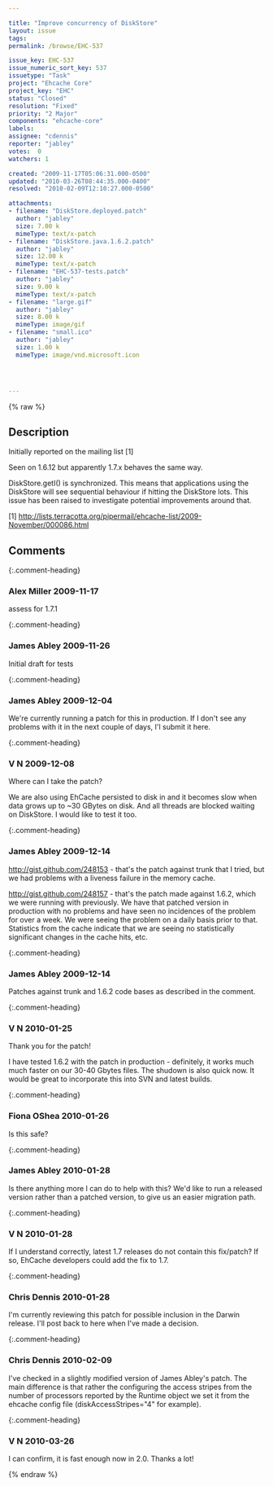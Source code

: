 ```yaml
---

title: "Improve concurrency of DiskStore"
layout: issue
tags: 
permalink: /browse/EHC-537

issue_key: EHC-537
issue_numeric_sort_key: 537
issuetype: "Task"
project: "Ehcache Core"
project_key: "EHC"
status: "Closed"
resolution: "Fixed"
priority: "2 Major"
components: "ehcache-core"
labels: 
assignee: "cdennis"
reporter: "jabley"
votes:  0
watchers: 1

created: "2009-11-17T05:06:31.000-0500"
updated: "2010-03-26T08:44:35.000-0400"
resolved: "2010-02-09T12:10:27.000-0500"

attachments:
- filename: "DiskStore.deployed.patch"
  author: "jabley"
  size: 7.00 k
  mimeType: text/x-patch
- filename: "DiskStore.java.1.6.2.patch"
  author: "jabley"
  size: 12.00 k
  mimeType: text/x-patch
- filename: "EHC-537-tests.patch"
  author: "jabley"
  size: 9.00 k
  mimeType: text/x-patch
- filename: "large.gif"
  author: "jabley"
  size: 8.00 k
  mimeType: image/gif
- filename: "small.ico"
  author: "jabley"
  size: 1.00 k
  mimeType: image/vnd.microsoft.icon




---
```


{% raw %}

## Description

<div markdown="1" class="description">

Initially reported on the mailing list [1]

Seen on 1.6.12 but apparently 1.7.x behaves the same way.

DiskStore.getI() is synchronized. This means that applications using the DiskStore  will see sequential behaviour if hitting the DiskStore lots. This issue has been raised to investigate potential improvements around that.

[1] http://lists.terracotta.org/pipermail/ehcache-list/2009-November/000086.html

</div>

## Comments


{:.comment-heading}
### **Alex Miller** <span class="date">2009-11-17</span>

<div markdown="1" class="comment">

assess for 1.7.1

</div>


{:.comment-heading}
### **James Abley** <span class="date">2009-11-26</span>

<div markdown="1" class="comment">

Initial draft for tests

</div>


{:.comment-heading}
### **James Abley** <span class="date">2009-12-04</span>

<div markdown="1" class="comment">

We're currently running a patch for this in production. If I don't see any problems with it in the next couple of days, I'l submit it here.

</div>


{:.comment-heading}
### **V N** <span class="date">2009-12-08</span>

<div markdown="1" class="comment">

Where can I take the patch?

We are also using EhCache persisted to disk in and it becomes slow when data grows up to ~30 GBytes on disk. And all threads are blocked waiting on DiskStore.
I would like to test it too.

</div>


{:.comment-heading}
### **James Abley** <span class="date">2009-12-14</span>

<div markdown="1" class="comment">

http://gist.github.com/248153 - that's the patch against trunk that I tried, but we had problems with a liveness failure in the memory cache.

http://gist.github.com/248157 - that's the patch made against 1.6.2, which we were running with previously. We have that patched version in production with no problems and have seen no incidences of the problem for over a week. We were seeing the problem on a daily basis prior to that. Statistics from the cache indicate that we are seeing no statistically significant changes in the cache hits, etc.

</div>


{:.comment-heading}
### **James Abley** <span class="date">2009-12-14</span>

<div markdown="1" class="comment">

Patches against trunk and 1.6.2 code bases as described in the comment.

</div>


{:.comment-heading}
### **V N** <span class="date">2010-01-25</span>

<div markdown="1" class="comment">

Thank you for the patch!

I have tested 1.6.2 with the patch in production - definitely, it works much much faster on our 30-40 Gbytes files. The shudown is also quick now.
It would be great to incorporate this into SVN and latest builds.

</div>


{:.comment-heading}
### **Fiona OShea** <span class="date">2010-01-26</span>

<div markdown="1" class="comment">

Is this safe?

</div>


{:.comment-heading}
### **James Abley** <span class="date">2010-01-28</span>

<div markdown="1" class="comment">

Is there anything more I can do to help with this? We'd like to run a released version rather than a patched version, to give us an easier migration path.

</div>


{:.comment-heading}
### **V N** <span class="date">2010-01-28</span>

<div markdown="1" class="comment">

If I understand correctly, latest 1.7 releases do not contain this fix/patch? If so, EhCache developers could add the fix to 1.7.

</div>


{:.comment-heading}
### **Chris Dennis** <span class="date">2010-01-28</span>

<div markdown="1" class="comment">

I'm currently reviewing this patch for possible inclusion in the Darwin release.  I'll post back to here when I've made a decision.

</div>


{:.comment-heading}
### **Chris Dennis** <span class="date">2010-02-09</span>

<div markdown="1" class="comment">

I've checked in a slightly modified version of James Abley's patch.  The main difference is that rather the configuring the access stripes from the number of processors reported by the Runtime object we set it from the ehcache config file (diskAccessStripes="4" for example).

</div>


{:.comment-heading}
### **V N** <span class="date">2010-03-26</span>

<div markdown="1" class="comment">

I can confirm, it is fast enough now in 2.0. Thanks a lot!

</div>



{% endraw %}
